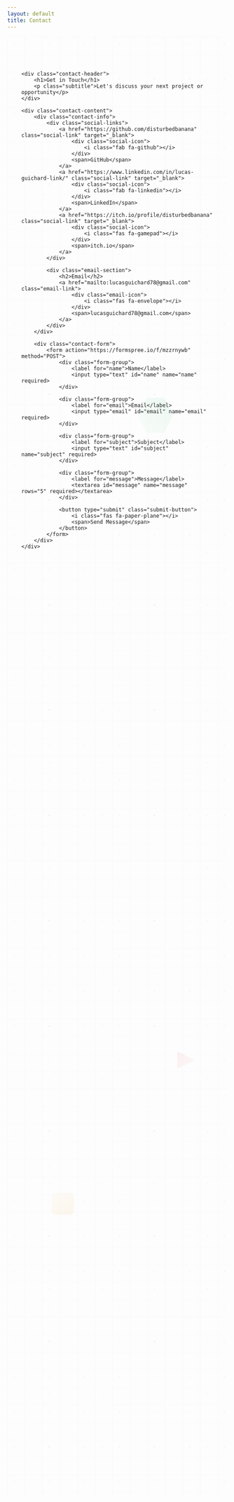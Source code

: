 ```yaml
---
layout: default
title: Contact
---
```


<div class="contact-container">
    <!-- Animated background elements -->
    <div class="contact-bg-patterns">
        <div class="floating-elements">
            <div class="float-element float-1"></div>
            <div class="float-element float-2"></div>
            <div class="float-element float-3"></div>
            <div class="float-element float-4"></div>
        </div>
        <div class="geometric-pattern"></div>
        <div class="particle-field"></div>
    </div>

    <div class="contact-header">
        <h1>Get in Touch</h1>
        <p class="subtitle">Let's discuss your next project or opportunity</p>
    </div>

    <div class="contact-content">
        <div class="contact-info">
            <div class="social-links">
                <a href="https://github.com/disturbedbanana" class="social-link" target="_blank">
                    <div class="social-icon">
                        <i class="fab fa-github"></i>
                    </div>
                    <span>GitHub</span>
                </a>
                <a href="https://www.linkedin.com/in/lucas-guichard-link/" class="social-link" target="_blank">
                    <div class="social-icon">
                        <i class="fab fa-linkedin"></i>
                    </div>
                    <span>LinkedIn</span>
                </a>
                <a href="https://itch.io/profile/disturbedbanana" class="social-link" target="_blank">
                    <div class="social-icon">
                        <i class="fas fa-gamepad"></i>
                    </div>
                    <span>itch.io</span>
                </a>
            </div>

            <div class="email-section">
                <h2>Email</h2>
                <a href="mailto:lucasguichard78@gmail.com" class="email-link">
                    <div class="email-icon">
                        <i class="fas fa-envelope"></i>
                    </div>
                    <span>lucasguichard78@gmail.com</span>
                </a>
            </div>
        </div>

        <div class="contact-form">
            <form action="https://formspree.io/f/mzzrnywb" method="POST">
                <div class="form-group">
                    <label for="name">Name</label>
                    <input type="text" id="name" name="name" required>
                </div>
                
                <div class="form-group">
                    <label for="email">Email</label>
                    <input type="email" id="email" name="email" required>
                </div>
                
                <div class="form-group">
                    <label for="subject">Subject</label>
                    <input type="text" id="subject" name="subject" required>
                </div>
                
                <div class="form-group">
                    <label for="message">Message</label>
                    <textarea id="message" name="message" rows="5" required></textarea>
                </div>
                
                <button type="submit" class="submit-button">
                    <i class="fas fa-paper-plane"></i>
                    <span>Send Message</span>
                </button>
            </form>
        </div>
    </div>
</div>

<style>
    /* Contact Page - Completely Redesigned */
    .contact-container {
        max-width: 1200px;
        margin: 0 auto;
        padding: 4rem 2rem;
        position: relative;
        min-height: 80vh;
        overflow: hidden;
    }

    /* Animated Background Patterns */
    .contact-bg-patterns {
        position: absolute;
        top: 0;
        left: 0;
        right: 0;
        bottom: 0;
        z-index: 1;
        pointer-events: none;
    }

    /* Floating Elements */
    .floating-elements {
        position: absolute;
        width: 100%;
        height: 100%;
        overflow: hidden;
    }

    .float-element {
        position: absolute;
        opacity: 0.08;
        animation: float-contact 20s ease-in-out infinite;
    }

    .float-1 {
        width: 60px;
        height: 60px;
        background: linear-gradient(45deg, var(--accent-color), rgba(99, 102, 241, 0.3));
        border-radius: 50%;
        top: 15%;
        left: 10%;
        animation-delay: 0s;
    }

    .float-2 {
        width: 40px;
        height: 40px;
        background: linear-gradient(45deg, #e74c3c, rgba(231, 76, 60, 0.3));
        clip-path: polygon(50% 0%, 0% 100%, 100% 100%);
        top: 70%;
        right: 15%;
        animation-delay: -5s;
    }

    .float-3 {
        width: 80px;
        height: 80px;
        background: linear-gradient(45deg, #2ecc71, rgba(46, 204, 113, 0.3));
        clip-path: polygon(25% 0%, 75% 0%, 100% 50%, 75% 100%, 25% 100%, 0% 50%);
        top: 25%;
        right: 25%;
        animation-delay: -10s;
    }

    .float-4 {
        width: 50px;
        height: 50px;
        background: linear-gradient(45deg, #f39c12, rgba(243, 156, 18, 0.3));
        border-radius: 8px;
        top: 80%;
        left: 20%;
        animation-delay: -15s;
    }

    /* Geometric Pattern */
    .geometric-pattern {
        position: absolute;
        width: 100%;
        height: 100%;
        background-image: 
            linear-gradient(rgba(99, 102, 241, 0.03) 1px, transparent 1px),
            linear-gradient(90deg, rgba(99, 102, 241, 0.03) 1px, transparent 1px);
        background-size: 40px 40px;
        animation: pattern-move 40s linear infinite;
    }

    /* Particle Field */
    .particle-field {
        position: absolute;
        width: 100%;
        height: 100%;
        background-image: 
            radial-gradient(circle at 20% 20%, rgba(99, 102, 241, 0.1) 1px, transparent 1px),
            radial-gradient(circle at 80% 80%, rgba(231, 76, 60, 0.1) 1px, transparent 1px);
        background-size: 80px 80px, 120px 120px;
        animation: particle-drift-contact 30s ease-in-out infinite;
    }

    /* Contact Header */
    .contact-header {
        text-align: center;
        margin-bottom: 4rem;
        position: relative;
        z-index: 2;
    }

    .contact-header h1 {
        font-size: 3.5rem;
        background: linear-gradient(45deg, var(--text-color), var(--accent-color), var(--text-color));
        background-size: 200% 200%;
        -webkit-background-clip: text;
        -webkit-text-fill-color: transparent;
        background-clip: text;
        animation: text-shimmer-contact 4s ease-in-out infinite;
        margin-bottom: 1rem;
        text-shadow: 0 0 30px rgba(99, 102, 241, 0.3);
    }

    .subtitle {
        font-size: 1.3rem;
        color: var(--text-secondary);
        opacity: 0.9;
    }

    /* Contact Content */
    .contact-content {
        display: grid;
        grid-template-columns: 1fr 1fr;
        gap: 4rem;
        position: relative;
        z-index: 2;
    }

    /* Contact Info */
    .contact-info {
        display: flex;
        flex-direction: column;
        gap: 3rem;
    }

    /* Social Links */
    .social-links {
        display: grid;
        grid-template-columns: repeat(2, 1fr);
        gap: 1.5rem;
    }

    .social-link {
        display: flex;
        align-items: center;
        gap: 1rem;
        padding: 1.5rem;
        background: rgba(255, 255, 255, 0.1);
        backdrop-filter: blur(15px);
        border-radius: 15px;
        text-decoration: none;
        color: var(--text-color);
        font-weight: 600;
        transition: all 0.3s ease;
        border: 1px solid rgba(255, 255, 255, 0.2);
        box-shadow: 
            0 8px 32px rgba(0, 0, 0, 0.1),
            inset 0 1px 0 rgba(255, 255, 255, 0.2);
        position: relative;
        overflow: hidden;
    }

    .social-link::before {
        content: '';
        position: absolute;
        top: 0;
        left: -100%;
        width: 100%;
        height: 100%;
        background: linear-gradient(90deg, transparent, rgba(255, 255, 255, 0.2), transparent);
        transition: left 0.6s;
    }

    .social-link:hover::before {
        left: 100%;
    }

    .social-link:hover {
        transform: translateY(-5px) scale(1.02);
        box-shadow: 
            0 15px 40px rgba(0, 0, 0, 0.2),
            0 0 20px rgba(99, 102, 241, 0.3);
        border-color: rgba(99, 102, 241, 0.3);
    }

    .social-icon {
        width: 50px;
        height: 50px;
        background: linear-gradient(135deg, var(--accent-color), var(--accent-hover));
        border-radius: 12px;
        display: flex;
        align-items: center;
        justify-content: center;
        transition: all 0.3s ease;
    }

    .social-link:hover .social-icon {
        transform: rotate(360deg) scale(1.1);
        box-shadow: 0 0 20px rgba(99, 102, 241, 0.5);
    }

    .social-icon i {
        font-size: 1.5rem;
        color: white;
    }

    /* Email Section */
    .email-section h2 {
        margin-bottom: 1.5rem;
        color: var(--text-color);
        font-size: 1.8rem;
    }

    .email-link {
        display: flex;
        align-items: center;
        gap: 1rem;
        padding: 1.5rem;
        background: rgba(255, 255, 255, 0.1);
        backdrop-filter: blur(15px);
        border-radius: 15px;
        color: var(--text-color);
        text-decoration: none;
        font-weight: 600;
        transition: all 0.3s ease;
        border: 1px solid rgba(255, 255, 255, 0.2);
        box-shadow: 
            0 8px 32px rgba(0, 0, 0, 0.1),
            inset 0 1px 0 rgba(255, 255, 255, 0.2);
        position: relative;
        overflow: hidden;
    }

    .email-link::before {
        content: '';
        position: absolute;
        top: 0;
        left: -100%;
        width: 100%;
        height: 100%;
        background: linear-gradient(90deg, transparent, rgba(255, 255, 255, 0.2), transparent);
        transition: left 0.6s;
    }

    .email-link:hover::before {
        left: 100%;
    }

    .email-link:hover {
        transform: translateY(-5px) scale(1.02);
        box-shadow: 
            0 15px 40px rgba(0, 0, 0, 0.2),
            0 0 20px rgba(99, 102, 241, 0.3);
        border-color: rgba(99, 102, 241, 0.3);
    }

    .email-icon {
        width: 50px;
        height: 50px;
        background: linear-gradient(135deg, #e74c3c, #c0392b);
        border-radius: 12px;
        display: flex;
        align-items: center;
        justify-content: center;
        transition: all 0.3s ease;
    }

    .email-link:hover .email-icon {
        transform: rotate(360deg) scale(1.1);
        box-shadow: 0 0 20px rgba(231, 76, 60, 0.5);
    }

    .email-icon i {
        font-size: 1.5rem;
        color: white;
    }

    /* Contact Form */
    .contact-form {
        background: rgba(255, 255, 255, 0.1);
        backdrop-filter: blur(20px);
        padding: 2.5rem;
        border-radius: 20px;
        box-shadow: 
            0 20px 40px rgba(0, 0, 0, 0.1),
            inset 0 1px 0 rgba(255, 255, 255, 0.2);
        border: 1px solid rgba(255, 255, 255, 0.2);
        position: relative;
        overflow: hidden;
    }

    .contact-form::before {
        content: '';
        position: absolute;
        top: 0;
        left: 0;
        right: 0;
        height: 3px;
        background: linear-gradient(90deg, #e74c3c, #f39c12, #f1c40f, #2ecc71, #3498db, #9b59b6);
        background-size: 200% 100%;
        animation: rainbow-flow 3s linear infinite;
    }

    .form-group {
        margin-bottom: 2rem;
        position: relative;
    }

    .form-group label {
        display: block;
        margin-bottom: 0.75rem;
        color: var(--text-color);
        font-weight: 600;
        font-size: 1rem;
    }

    .form-group input,
    .form-group textarea {
        width: 100%;
        padding: 1rem;
        border: 2px solid rgba(255, 255, 255, 0.2);
        border-radius: 12px;
        font-size: 1rem;
        transition: all 0.3s ease;
        background: rgba(255, 255, 255, 0.05);
        color: var(--text-color);
        backdrop-filter: blur(10px);
    }

    .form-group input:focus,
    .form-group textarea:focus {
        outline: none;
        border-color: var(--accent-color);
        box-shadow: 0 0 20px rgba(99, 102, 241, 0.3);
        transform: translateY(-2px);
    }

    /* Submit Button */
    .submit-button {
        display: flex;
        align-items: center;
        justify-content: center;
        gap: 0.75rem;
        width: 100%;
        padding: 1.25rem;
        background: linear-gradient(135deg, var(--accent-color), var(--accent-hover));
        color: white;
        border: none;
        border-radius: 15px;
        font-size: 1.1rem;
        font-weight: 700;
        cursor: pointer;
        transition: all 0.3s ease;
        position: relative;
        overflow: hidden;
        box-shadow: 0 8px 25px rgba(99, 102, 241, 0.3);
    }

    .submit-button::before {
        content: '';
        position: absolute;
        top: 0;
        left: -100%;
        width: 100%;
        height: 100%;
        background: linear-gradient(90deg, transparent, rgba(255, 255, 255, 0.3), transparent);
        transition: left 0.6s;
    }

    .submit-button:hover::before {
        left: 100%;
    }

    .submit-button:hover {
        transform: translateY(-5px) scale(1.02);
        box-shadow: 
            0 15px 40px rgba(99, 102, 241, 0.4),
            0 0 30px rgba(99, 102, 241, 0.3);
    }

    .submit-button:active {
        transform: translateY(-2px) scale(0.98);
    }

    .submit-button i {
        font-size: 1.2rem;
        transition: transform 0.3s ease;
    }

    .submit-button:hover i {
        transform: translateX(5px) rotate(15deg);
    }

    /* Animations */
    @keyframes float-contact {
        0%, 100% { transform: translateY(0px) rotate(0deg); }
        25% { transform: translateY(-15px) rotate(90deg); }
        50% { transform: translateY(-8px) rotate(180deg); }
        75% { transform: translateY(-25px) rotate(270deg); }
    }

    @keyframes pattern-move {
        0% { transform: translate(0, 0); }
        100% { transform: translate(40px, 40px); }
    }

    @keyframes particle-drift-contact {
        0%, 100% { transform: translate(0, 0); }
        50% { transform: translate(-15px, -15px); }
    }

    @keyframes text-shimmer-contact {
        0%, 100% { background-position: 0% 50%; }
        50% { background-position: 100% 50%; }
    }

    @keyframes rainbow-flow {
        0% { background-position: 0% 0%; }
        100% { background-position: 200% 0%; }
    }

    /* Responsive Design */
    @media (max-width: 768px) {
        .contact-content {
            grid-template-columns: 1fr;
            gap: 2rem;
        }

        .contact-header h1 {
            font-size: 2.5rem;
        }

        .social-links {
            grid-template-columns: 1fr;
        }

        .float-element {
            display: none;
        }

        .contact-form {
            padding: 2rem;
        }
    }
</style> 